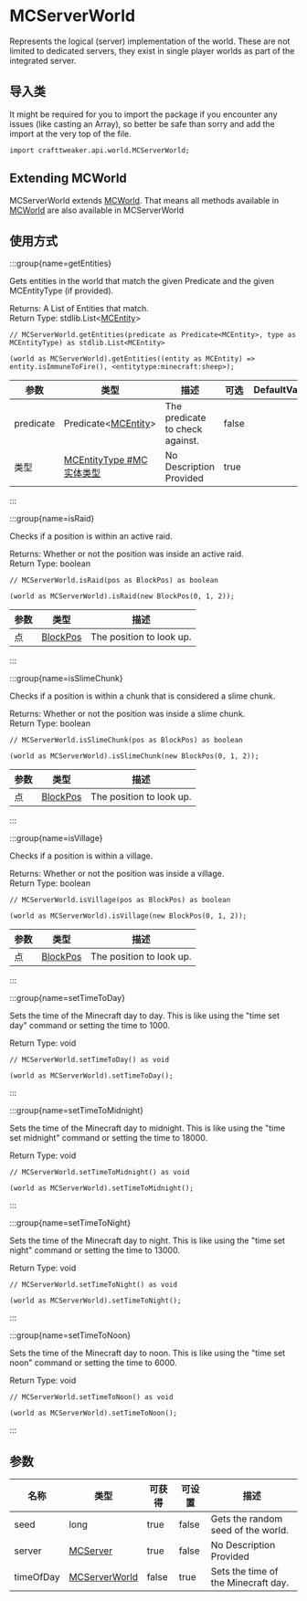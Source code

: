 # MCServerWorld

Represents the logical (server) implementation of the world. These are not limited to dedicated servers, they exist in single player worlds as part of the integrated server.

## 导入类

It might be required for you to import the package if you encounter any issues (like casting an Array), so better be safe than sorry and add the import at the very top of the file.
```zenscript
import crafttweaker.api.world.MCServerWorld;
```


## Extending MCWorld

MCServerWorld extends [MCWorld](/vanilla/api/world/MCWorld). That means all methods available in [MCWorld](/vanilla/api/world/MCWorld) are also available in MCServerWorld

## 使用方式

:::group{name=getEntities}

Gets entities in the world that match the given Predicate and the given MCEntityType (if provided).

Returns: A List of Entities that match.  
Return Type: stdlib.List&lt;[MCEntity](/vanilla/api/entity/MCEntity)&gt;

```zenscript
// MCServerWorld.getEntities(predicate as Predicate<MCEntity>, type as MCEntityType) as stdlib.List<MCEntity>

(world as MCServerWorld).getEntities((entity as MCEntity) => entity.isImmuneToFire(), <entitytype:minecraft:sheep>);
```

| 参数        | 类型                                                                    | 描述                              | 可选    | DefaultValue |
| --------- | --------------------------------------------------------------------- | ------------------------------- | ----- | ------------ |
| predicate | Predicate&lt;[MCEntity](/vanilla/api/entity/MCEntity)&gt; | The predicate to check against. | false |              |
| 类型        | [MCEntityType #MC实体类型](/vanilla/api/entities/MCEntityType)            | No Description Provided         | true  |              |


:::

:::group{name=isRaid}

Checks if a position is within an active raid.

Returns: Whether or not the position was inside an active raid.  
Return Type: boolean

```zenscript
// MCServerWorld.isRaid(pos as BlockPos) as boolean

(world as MCServerWorld).isRaid(new BlockPos(0, 1, 2));
```

| 参数 | 类型                                     | 描述                       |
| -- | -------------------------------------- | ------------------------ |
| 点  | [BlockPos](/vanilla/api/util/BlockPos) | The position to look up. |


:::

:::group{name=isSlimeChunk}

Checks if a position is within a chunk that is considered a slime chunk.

Returns: Whether or not the position was inside a slime chunk.  
Return Type: boolean

```zenscript
// MCServerWorld.isSlimeChunk(pos as BlockPos) as boolean

(world as MCServerWorld).isSlimeChunk(new BlockPos(0, 1, 2));
```

| 参数 | 类型                                     | 描述                       |
| -- | -------------------------------------- | ------------------------ |
| 点  | [BlockPos](/vanilla/api/util/BlockPos) | The position to look up. |


:::

:::group{name=isVillage}

Checks if a position is within a village.

Returns: Whether or not the position was inside a village.  
Return Type: boolean

```zenscript
// MCServerWorld.isVillage(pos as BlockPos) as boolean

(world as MCServerWorld).isVillage(new BlockPos(0, 1, 2));
```

| 参数 | 类型                                     | 描述                       |
| -- | -------------------------------------- | ------------------------ |
| 点  | [BlockPos](/vanilla/api/util/BlockPos) | The position to look up. |


:::

:::group{name=setTimeToDay}

Sets the time of the Minecraft day to day. This is like using the "time set day" command or setting the time to 1000.

Return Type: void

```zenscript
// MCServerWorld.setTimeToDay() as void

(world as MCServerWorld).setTimeToDay();
```

:::

:::group{name=setTimeToMidnight}

Sets the time of the Minecraft day to midnight. This is like using the "time set midnight" command or setting the time to 18000.

Return Type: void

```zenscript
// MCServerWorld.setTimeToMidnight() as void

(world as MCServerWorld).setTimeToMidnight();
```

:::

:::group{name=setTimeToNight}

Sets the time of the Minecraft day to night. This is like using the "time set night" command or setting the time to 13000.

Return Type: void

```zenscript
// MCServerWorld.setTimeToNight() as void

(world as MCServerWorld).setTimeToNight();
```

:::

:::group{name=setTimeToNoon}

Sets the time of the Minecraft day to noon. This is like using the "time set noon" command or setting the time to 6000.

Return Type: void

```zenscript
// MCServerWorld.setTimeToNoon() as void

(world as MCServerWorld).setTimeToNoon();
```

:::


## 参数

| 名称        | 类型                                                | 可获得   | 可设置   | 描述                                  |
| --------- | ------------------------------------------------- | ----- | ----- | ----------------------------------- |
| seed      | long                                              | true  | false | Gets the random seed of the world.  |
| server    | [MCServer](/vanilla/api/game/MCServer)            | true  | false | No Description Provided             |
| timeOfDay | [MCServerWorld](/vanilla/api/world/MCServerWorld) | false | true  | Sets the time of the Minecraft day. |

